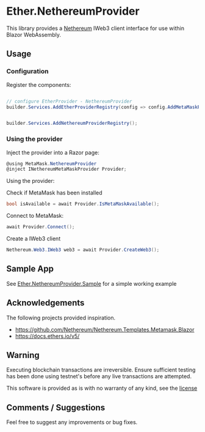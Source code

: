 ﻿# Ether.NethereumProvider

This library provides a [Nethereum](https://nethereum.com) IWeb3 client interface for use within Blazor WebAssembly.

## Usage

### Configuration

Register the components:

```cs

// configure EtherProvider - NethereumProvider
builder.Services.AddEtherProviderRegistry(config => config.AddMetaMaskProvider());


builder.Services.AddNethereumProviderRegistry();
```

### Using the provider

Inject the provider into a Razor page:

```cs
@using MetaMask.NethereumProvider
@inject INethereumMetaMaskProvider Provider;
```

Using the provider:

Check if MetaMask has been installed

```cs
bool isAvailable = await Provider.IsMetaMaskAvailable();
```

Connect to MetaMask:

```cs
await Provider.Connect();
```

Create a IWeb3 client

```cs
Nethereum.Web3.IWeb3 web3 = await Provider.CreateWeb3();
```

## Sample App

See [Ether.NethereumProvider.Sample](https://github.com/labsw/Ethereum.Blazor/tree/master/Ether.NethereumProvider.Sample) for a simple working example

## Acknowledgements

The following projects provided inspiration.

* https://github.com/Nethereum/Nethereum.Templates.Metamask.Blazor
* https://docs.ethers.io/v5/

## Warning

Executing blockchain transactions are irreversible. Ensure sufficient testing has been done using testnet's before any live transactions are attempted.

This software is provided as is with no warranty of any kind, see the [license](../LICENSE)

## Comments / Suggestions

Feel free to suggest any improvements or bug fixes.
